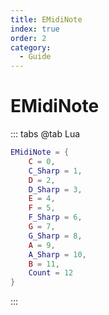 ```yaml
---
title: EMidiNote
index: true
order: 2
category:
  - Guide
---
```


# EMidiNote
::: tabs
@tab Lua
```lua
EMidiNote = {
    C = 0,
    C_Sharp = 1,
    D = 2,
    D_Sharp = 3,
    E = 4,
    F = 5,
    F_Sharp = 6,
    G = 7,
    G_Sharp = 8,
    A = 9,
    A_Sharp = 10,
    B = 11,
    Count = 12
}
```
:::